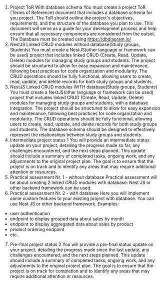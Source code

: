 1. Project ToR With database schema
You must create a project ToR (Terms of Reference) document that includes a database schema for you project. The ToR should outline the project's objectives, requirements, and the structure of the database you plan to use. This document will serve as a guide for your development process and help ensure that all necessary components are considered from the outset.
The Database must be created using https://dbdiagram.io/
3. NestJS Linked CRUD modules without database(Study groups, Students)
You must create a NestJS(other language or framework can be used) project that includes linked CRUD (Create, Read, Update, Delete) modules for managing study groups and students. The project should be structured to allow for easy expansion and maintenance, following best practices for code organization and modularity. The CRUD operations should be fully functional, allowing users to create, read, update, and delete records for both study groups and students.
3. NestJS Linked CRUD modules WITH database(Study groups, Students)
You must create a NestJS(other language or framework can be used) project that includes linked CRUD (Create, Read, Update, Delete) modules for managing study groups and students, with a database integration. The project should be structured to allow for easy expansion and maintenance, following best practices for code organization and modularity. The CRUD operations should be fully functional, allowing users to create, read, update, and delete records for both study groups and students. The database schema should be designed to effectively represent the relationships between study groups and students.
4. Intermediate project status 1
You will provide an intermediate status update on your project, detailing the progress made so far, any challenges encountered, and the next steps planned. This update should include a summary of completed tasks, ongoing work, and any adjustments to the original project plan. The goal is to ensure that the project is on track and to identify any areas that may require additional attention or resources.
5. Practical assessment Nr. 1 - without database
Practical assessment will be about creating 2 linked CRUD modules with database. Nest JS or other backend framework can be used.
5. Practical assessment Nr. 2 - with database
Here you will implement some custom features to your existing project with database. You can use Nest JS or other backend framework. Examples:
- user authentication
- endpoint to display grouped data about sales by month
- endpoint to display aggregated data about sales by product
- product ordering endpoint
- etc.
7. Pre-final project status 2
You will provide a pre-final status update on your project, detailing the progress made since the last update, any challenges encountered, and the next steps planned. This update should include a summary of completed tasks, ongoing work, and any adjustments to the original project plan. The goal is to ensure that the project is on track for completion and to identify any areas that may require additional attention or resources.
